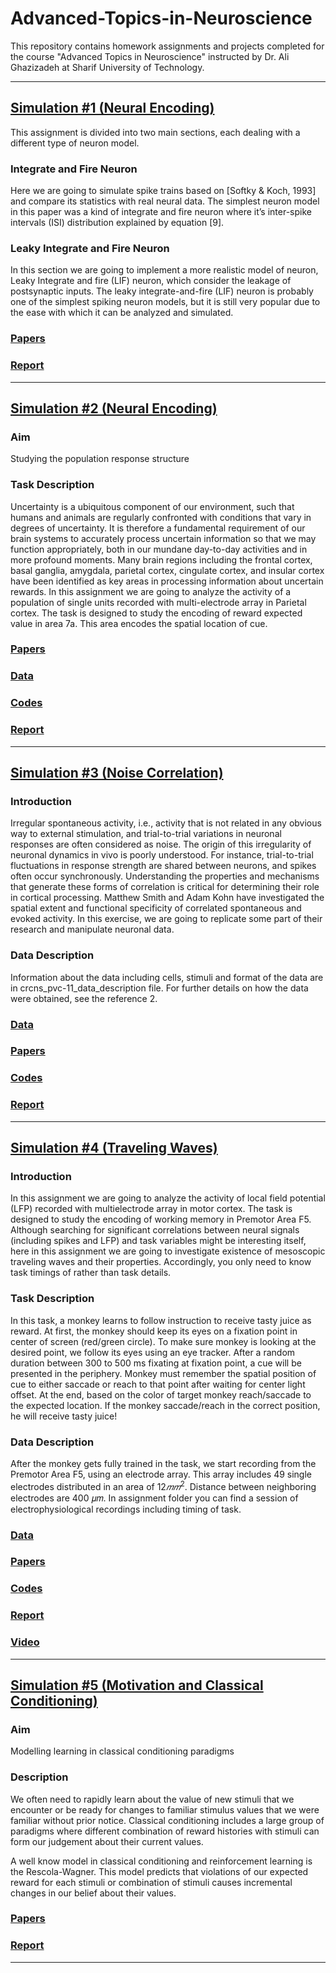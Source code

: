 # Advanced-Topics-in-Neuroscience
This repository contains homework assignments and projects completed for the course "Advanced Topics in Neuroscience" instructed by Dr. Ali Ghazizadeh at Sharif University of Technology.

---

## [Simulation #1 (Neural Encoding)](https://github.com/AryaKoureshi/Advanced-Topics-in-Neuroscience/tree/main/Neural-Encoding/1)
This assignment is divided into two main sections, each dealing with a different type of neuron model.
### Integrate and Fire Neuron
Here we are going to simulate spike trains based on [Softky & Koch, 1993] and compare its statistics with real neural data. The simplest neuron model in this paper was a kind of integrate and fire neuron where it’s inter-spike intervals (ISI) distribution explained by equation [9].
### Leaky Integrate and Fire Neuron
In this section we are going to implement a more realistic model of neuron, Leaky Integrate and fire (LIF) neuron, which consider the leakage of postsynaptic inputs. 
The leaky integrate-and-fire (LIF) neuron is probably one of the simplest spiking neuron models, but it is still very popular due to the ease with which it can be analyzed and simulated.
### [Papers](https://github.com/AryaKoureshi/Advanced-Topics-in-Neuroscience/tree/main/Neural-Encoding/1/Papers)
### [Report](https://github.com/AryaKoureshi/Advanced-Topics-in-Neuroscience/tree/main/Neural-Encoding/1/AdvNeuro_HW1_AryaKoureshi.ipynb)

---

## [Simulation #2 (Neural Encoding)](https://github.com/AryaKoureshi/Advanced-Topics-in-Neuroscience/tree/main/Neural-Encoding/2)
### Aim
Studying the population response structure
### Task Description
Uncertainty is a ubiquitous component of our environment, such that humans and animals are regularly confronted with conditions that vary in degrees of uncertainty. It is therefore a fundamental requirement of our brain systems to accurately process uncertain information so that we may function appropriately, both in our mundane day-to-day activities and in more profound moments. Many brain regions including the frontal cortex, basal ganglia, amygdala, parietal cortex, cingulate cortex, and insular cortex have been identified as key areas in processing information about uncertain rewards. In this assignment we are going to analyze the activity of a population of single units recorded with multi-electrode array in Parietal cortex. The task is designed to study the encoding of reward expected value in area 7a. This area encodes the spatial location of cue.
### [Papers](https://github.com/AryaKoureshi/Advanced-Topics-in-Neuroscience/tree/main/Neural-Encoding/2/Papers)
### [Data](https://drive.google.com/file/d/1FdO7RF8IJpGe76sMRqa2oDxob_IUnzYs/view?usp=share_link)
### [Codes](https://github.com/AryaKoureshi/Advanced-Topics-in-Neuroscience/tree/main/Neural-Encoding/2/Codes)
### [Report](https://github.com/AryaKoureshi/Advanced-Topics-in-Neuroscience/tree/main/Neural-Encoding/2/AdvNeuro_HW2_AryaKoureshi.html)

---

## [Simulation #3 (Noise Correlation)](https://github.com/AryaKoureshi/Advanced-Topics-in-Neuroscience/tree/main/Noise-Correlation)
### Introduction
Irregular spontaneous activity, i.e., activity that is not related in any obvious way to external stimulation, and trial-to-trial variations in neuronal responses are often considered as noise. The origin of this irregularity of neuronal dynamics in vivo is poorly understood. For instance, trial-to-trial fluctuations in response strength are shared between neurons, and spikes often occur synchronously. Understanding the properties and mechanisms that generate these forms of correlation is critical for determining their role in cortical processing. Matthew Smith and Adam Kohn have investigated the spatial extent and functional specificity of correlated spontaneous and evoked activity. In this exercise, we are going to replicate some part of their research and manipulate neuronal data.
### Data Description
Information about the data including cells, stimuli and format of the data are in crcns_pvc-11_data_description file. For further details on how the data were obtained, see the reference 2.
### [Data](https://drive.google.com/file/d/10ZDjIfTTnw_BUO3UzsCGDLYa-_2wyBYn/view?usp=share_link)
### [Papers](https://github.com/AryaKoureshi/Advanced-Topics-in-Neuroscience/tree/main/Noise-Correlation/Papers)
### [Codes](https://github.com/AryaKoureshi/Advanced-Topics-in-Neuroscience/tree/main/Noise-Correlation/Codes)
### [Report](https://github.com/AryaKoureshi/Advanced-Topics-in-Neuroscience/tree/main/Noise-Correlation/AdvNeuro_HW3_AryaKoureshi.html)

---

## [Simulation #4 (Traveling Waves)](https://github.com/AryaKoureshi/Advanced-Topics-in-Neuroscience/tree/main/Traveling-Waves)
### Introduction
In this assignment we are going to analyze the activity of local field potential (LFP) recorded with multielectrode array in motor cortex. The task is designed to study the encoding of working memory in Premotor Area F5. Although searching for significant correlations between neural signals (including spikes and LFP) and task variables might be interesting itself, here in this assignment we are going to investigate existence of mesoscopic traveling waves and their properties. Accordingly, you only need to know task timings of rather than task details.
### Task Description
In this task, a monkey learns to follow instruction to receive tasty juice as reward. At first, the monkey should keep its eyes on a fixation point in center of screen (red/green circle). To make sure monkey is looking at the desired point, we follow its eyes using an eye tracker. After a random duration between 300 to 500 ms fixating at fixation point, a cue will be presented in the periphery. Monkey must remember the spatial position of cue to either saccade or reach to that point after waiting for center light offset. At the end, based on the color of target monkey reach/saccade to the expected location. If the monkey saccade/reach in the correct position, he will receive tasty juice!
### Data Description
After the monkey gets fully trained in the task, we start recording from the Premotor Area F5, using an electrode array. This array includes 49 single electrodes distributed in an area of $12𝑚𝑚^2$. Distance between neighboring electrodes are 400 𝜇𝑚. In assignment folder you can find a session of electrophysiological recordings including timing of task.
### [Data](https://drive.google.com/file/d/1PalKnMMMLB7FbtcpTIyX80JtU_bxoHky/view?usp=sharing)
### [Papers](https://github.com/AryaKoureshi/Advanced-Topics-in-Neuroscience/tree/main/Traveling-Waves/Papers)
### [Codes](https://github.com/AryaKoureshi/Advanced-Topics-in-Neuroscience/tree/main/Traveling-Waves/Code)
### [Report](https://github.com/AryaKoureshi/Advanced-Topics-in-Neuroscience/tree/main/Traveling-Waves/AdvNeuro_HW4_AryaKoureshi.html)
### [Video](https://drive.google.com/file/d/1H-EmWqvBV9jc2h9_6h7wOWV_yNbEeUnD/view?usp=sharing)

---

## [Simulation #5 (Motivation and Classical Conditioning)](https://github.com/AryaKoureshi/Advanced-Topics-in-Neuroscience/tree/main/Motivation-and-Classical-Conditioning)
### Aim
Modelling learning in classical conditioning paradigms
### Description
We often need to rapidly learn about the value of new stimuli that we encounter or be ready for changes to familiar stimulus values that we were familiar without prior notice. Classical conditioning includes a large group of paradigms where different combination of reward histories with stimuli can form our judgement about their current values.

A well know model in classical conditioning and reinforcement learning is the Rescola-Wagner. This model predicts that violations of our expected reward for each stimuli or combination of stimuli causes incremental changes in our belief about their values.

### [Papers](https://github.com/AryaKoureshi/Advanced-Topics-in-Neuroscience/tree/main/Motivation-and-Classical-Conditioning/Papers)
### [Report](https://github.com/AryaKoureshi/Advanced-Topics-in-Neuroscience/tree/main/Motivation-and-Classical-Conditioning/AdvNeuro_HW5_AryaKoureshi.html)

---

